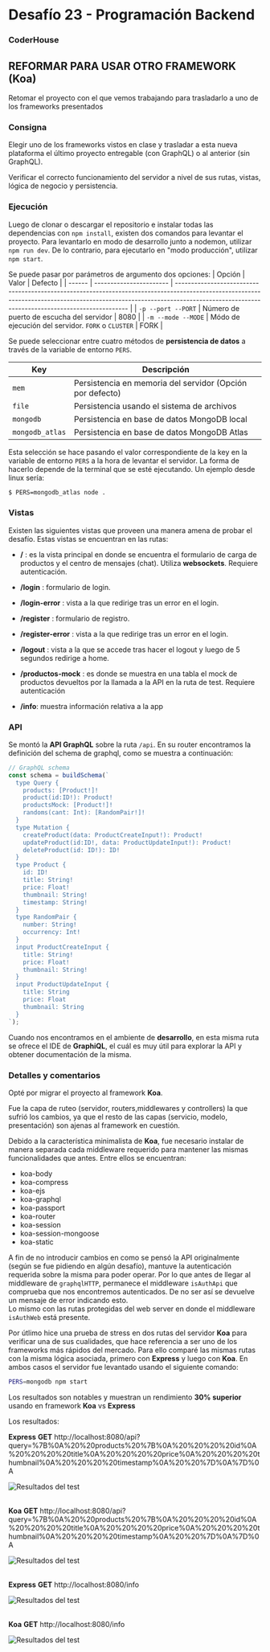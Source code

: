 # Desafío 23 - Programación Backend

### CoderHouse

## REFORMAR PARA USAR OTRO FRAMEWORK (Koa)

Retomar el proyecto con el que vemos trabajando para trasladarlo a uno de los frameworks presentados

### Consigna

Elegir uno de los frameworks vistos en clase y trasladar a esta nueva plataforma el último proyecto entregable (con GraphQL) o al anterior (sin GraphQL).

Verificar el correcto funcionamiento del servidor a nivel de sus rutas, vistas, lógica de negocio y persistencia.

### Ejecución

Luego de clonar o descargar el repositorio e instalar todas las dependencias con `npm install`, existen dos comandos para levantar el proyecto.
Para levantarlo en modo de desarrollo junto a nodemon, utilizar `npm run dev`. De lo contrario, para ejecutarlo en "modo producción", utilizar `npm start`.

Se puede pasar por parámetros de argumento dos opciones:
| Opción | Valor | Defecto |
| ------ | ----------------------- | --------------------------------------------------------------------------------------------------------------------------------------------------------------------------------------------------------------------------- |
| `-p --port --PORT` | Número de puerto de escucha del servidor | 8080 |
| `-m --mode --MODE` | Módo de ejecución del servidor. `FORK` o `CLUSTER` | FORK |

Se puede seleccionar entre cuatro métodos de **persistencia de datos** a través de la variable de entorno `PERS`.

| Key             | Descripción                                               |
| --------------- | --------------------------------------------------------- |
| `mem`           | Persistencia en memoria del servidor (Opción por defecto) |
| `file`          | Persistencia usando el sistema de archivos                |
| `mongodb`       | Persistencia en base de datos MongoDB local               |
| `mongodb_atlas` | Persistencia en base de datos MongoDB Atlas               |

Esta selección se hace pasando el valor correspondiente de la key en la variable de entorno `PERS` a la hora de levantar el servidor.
La forma de hacerlo depende de la terminal que se esté ejecutando. Un ejemplo desde linux sería:

```sh
$ PERS=mongodb_atlas node .
```

### Vistas

Existen las siguientes vistas que proveen una manera amena de probar el desafío.
Estas vistas se encuentran en las rutas:

- **/** : es la vista principal en donde se encuentra el formulario de carga de productos y el centro de mensajes (chat). Utiliza **websockets**. Requiere autenticación.

- **/login** : formulario de login.

- **/login-error** : vista a la que redirige tras un error en el login.

- **/register** : formulario de registro.

- **/register-error** : vista a la que redirige tras un error en el login.

- **/logout** : vista a la que se accede tras hacer el logout y luego de 5 segundos redirige a home.

- **/productos-mock** : es donde se muestra en una tabla el mock de productos devueltos por la llamada a la API en la ruta de test. Requiere autenticación

- **/info**: muestra información relativa a la app

### API

Se montó la **API GraphQL** sobre la ruta `/api`.
En su router encontramos la definición del schema de graphql, como se muestra a continuación:

```js
// GraphQL schema
const schema = buildSchema(`
  type Query {
    products: [Product!]!
    product(id:ID!): Product!
    productsMock: [Product!]!
    randoms(cant: Int): [RandomPair!]!
  }
  type Mutation {
    createProduct(data: ProductCreateInput!): Product!
    updateProduct(id:ID!, data: ProductUpdateInput!): Product!
    deleteProduct(id: ID!): ID!
  }
  type Product {
    id: ID!
    title: String!
    price: Float!
    thumbnail: String!
    timestamp: String!
  }
  type RandomPair {
    number: String!
    occurrency: Int!
  }
  input ProductCreateInput {
    title: String!
    price: Float!
    thumbnail: String!
  }
  input ProductUpdateInput {
    title: String
    price: Float
    thumbnail: String
  }
`);
```

Cuando nos encontramos en el ambiente de **desarrollo**, en esta misma ruta se ofrece el IDE de **GraphiQL**, el cuál es muy útil para explorar la API y obtener documentación de la misma.

### Detalles y comentarios

Opté por migrar el proyecto al framework **Koa**.

Fue la capa de ruteo (servidor, routers,middlewares y controllers) la que sufrió los cambios, ya que el resto de las capas (servicio, modelo, presentación) son ajenas al framework en cuestión.

Debido a la característica minimalista de **Koa**, fue necesario instalar de manera separada cada middleware requerido para mantener las mismas funcionalidades que antes. Entre ellos se encuentran:

- koa-body
- koa-compress
- koa-ejs
- koa-graphql
- koa-passport
- koa-router
- koa-session
- koa-session-mongoose
- koa-static

A fin de no introducir cambios en como se pensó la API originalmente (según se fue pidiendo en algún desafío), mantuve la autenticación requerida sobre la misma para poder operar. Por lo que antes de llegar al middleware de `graphqlHTTP`, permanece el middleware `isAuthApi` que comprueba que nos encontremos autenticados. De no ser así se devuelve un mensaje de error indicando esto.  
Lo mismo con las rutas protegidas del web server en donde el middleware `isAuthWeb` está presente.

Por útlimo hice una prueba de stress en dos rutas del servidor **Koa** para verificar una de sus cualidades, que hace referencia a ser uno de los frameworks más rápidos del mercado.
Para ello comparé las mismas rutas con la misma lógica asociada, primero con **Express** y luego con **Koa**.
En ambos casos el servidor fue levantado usando el siguiente comando:

```bash
PERS=mongodb npm start
```

Los resultados son notables y muestran un rendimiento **30% superior** usando en framework **Koa** vs **Express**

Los resultados:

**Express** **GET** http://localhost:8080/api?query=%7B%0A%20%20products%20%7B%0A%20%20%20%20id%0A%20%20%20%20title%0A%20%20%20%20price%0A%20%20%20%20thumbnail%0A%20%20%20%20timestamp%0A%20%20%7D%0A%7D%0A

<div>
  <img src="docs/express-api-productos.png" alt="Resultados del test"/>
</div>
<br/>

**Koa** **GET** http://localhost:8080/api?query=%7B%0A%20%20products%20%7B%0A%20%20%20%20id%0A%20%20%20%20title%0A%20%20%20%20price%0A%20%20%20%20thumbnail%0A%20%20%20%20timestamp%0A%20%20%7D%0A%7D%0A

<div>
  <img src="docs/koa-api-productos.png" alt="Resultados del test"/>
</div>
<br/>

**Express** **GET** http://localhost:8080/info

<div>
  <img src="docs/express-info.png" alt="Resultados del test"/>
</div>
<br/>

**Koa** **GET** http://localhost:8080/info

<div>
  <img src="docs/koa-info.png" alt="Resultados del test"/>
</div>
<br/>
